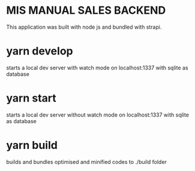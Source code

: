 # MIS MANUAL SALES BACKEND

This application was built with node js and bundled with strapi.

# yarn develop

starts a local dev server with watch mode on localhost:1337 with sqlite as database

# yarn start

starts a local dev server without watch mode on localhost:1337 with sqlite as database

# yarn build

builds and bundles optimised and minified codes to ./build folder

